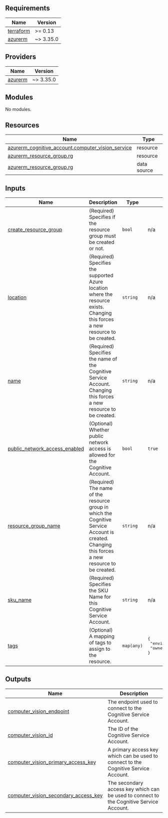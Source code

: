 ## Requirements

| Name | Version |
|------|---------|
| <a name="requirement_terraform"></a> [terraform](#requirement\_terraform) | >= 0.13 |
| <a name="requirement_azurerm"></a> [azurerm](#requirement\_azurerm) | ~> 3.35.0 |

## Providers

| Name | Version |
|------|---------|
| <a name="provider_azurerm"></a> [azurerm](#provider\_azurerm) | ~> 3.35.0 |

## Modules

No modules.

## Resources

| Name | Type |
|------|------|
| [azurerm_cognitive_account.computer_vision_service](https://registry.terraform.io/providers/hashicorp/azurerm/latest/docs/resources/cognitive_account) | resource |
| [azurerm_resource_group.rg](https://registry.terraform.io/providers/hashicorp/azurerm/latest/docs/resources/resource_group) | resource |
| [azurerm_resource_group.rg](https://registry.terraform.io/providers/hashicorp/azurerm/latest/docs/data-sources/resource_group) | data source |

## Inputs

| Name | Description | Type | Default | Required |
|------|-------------|------|---------|:--------:|
| <a name="input_create_resource_group"></a> [create\_resource\_group](#input\_create\_resource\_group) | (Required) Specifies if the resource group must be created or not. | `bool` | n/a | yes |
| <a name="input_location"></a> [location](#input\_location) | (Required) Specifies the supported Azure location where the resource exists. Changing this forces a new resource to be created. | `string` | n/a | yes |
| <a name="input_name"></a> [name](#input\_name) | (Required) Specifies the name of the Cognitive Service Account. Changing this forces a new resource to be created. | `string` | n/a | yes |
| <a name="input_public_network_access_enabled"></a> [public\_network\_access\_enabled](#input\_public\_network\_access\_enabled) | (Optional) Whether public network access is allowed for the Cognitive Account. | `bool` | `true` | no |
| <a name="input_resource_group_name"></a> [resource\_group\_name](#input\_resource\_group\_name) | (Required) The name of the resource group in which the Cognitive Service Account is created. Changing this forces a new resource to be created. | `string` | n/a | yes |
| <a name="input_sku_name"></a> [sku\_name](#input\_sku\_name) | (Required) Specifies the SKU Name for this Cognitive Service Account. | `string` | n/a | yes |
| <a name="input_tags"></a> [tags](#input\_tags) | (Optional) A mapping of tags to assign to the resource. | `map(any)` | <pre>{<br>  "environment": "test",<br>  "owner": "ntt"<br>}</pre> | no |

## Outputs

| Name | Description |
|------|-------------|
| <a name="output_computer_vision_endpoint"></a> [computer\_vision\_endpoint](#output\_computer\_vision\_endpoint) | The endpoint used to connect to the Cognitive Service Account. |
| <a name="output_computer_vision_id"></a> [computer\_vision\_id](#output\_computer\_vision\_id) | The ID of the Cognitive Service Account. |
| <a name="output_computer_vision_primary_access_key"></a> [computer\_vision\_primary\_access\_key](#output\_computer\_vision\_primary\_access\_key) | A primary access key which can be used to connect to the Cognitive Service Account. |
| <a name="output_computer_vision_secondary_access_key"></a> [computer\_vision\_secondary\_access\_key](#output\_computer\_vision\_secondary\_access\_key) | The secondary access key which can be used to connect to the Cognitive Service Account. |
